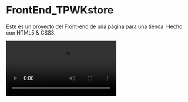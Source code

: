 # FrontEnd_TPWKstore
Este es un proyecto del Front-end de una página para una tienda. Hecho con HTML5 & CSS3.

<video src="imagenes/gif.mp4">
  <iframe src="https://imgflip.com/embed/55iqby"></iframe><a href="https://imgflip.com/gif/55iqby">via Imgflip</a></p></div>
  
[![TPWK Store](https://img.youtube.com/vi/6YIyHpNkE7A/0.jpg)](https://www.youtube.com/watch?v=6YIyHpNkE7A)
